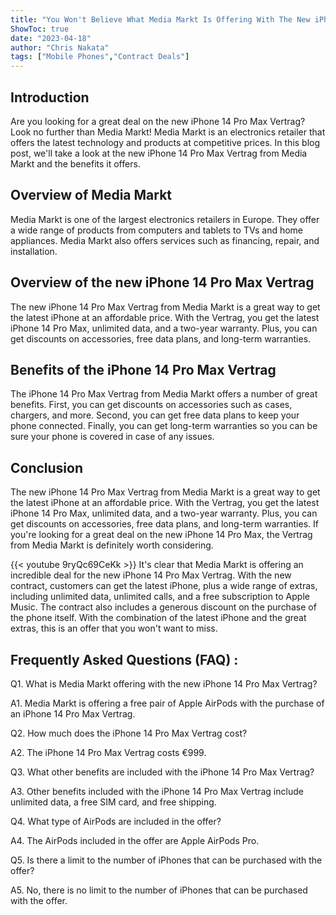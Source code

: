```yaml
---
title: "You Won't Believe What Media Markt Is Offering With The New iPhone 14 Pro Max Vertrag!"
ShowToc: true 
date: "2023-04-18"
author: "Chris Nakata" 
tags: ["Mobile Phones","Contract Deals"]
---
```

## Introduction 
Are you looking for a great deal on the new iPhone 14 Pro Max Vertrag? Look no further than Media Markt! Media Markt is an electronics retailer that offers the latest technology and products at competitive prices. In this blog post, we'll take a look at the new iPhone 14 Pro Max Vertrag from Media Markt and the benefits it offers. 

## Overview of Media Markt 
Media Markt is one of the largest electronics retailers in Europe. They offer a wide range of products from computers and tablets to TVs and home appliances. Media Markt also offers services such as financing, repair, and installation. 

## Overview of the new iPhone 14 Pro Max Vertrag 
The new iPhone 14 Pro Max Vertrag from Media Markt is a great way to get the latest iPhone at an affordable price. With the Vertrag, you get the latest iPhone 14 Pro Max, unlimited data, and a two-year warranty. Plus, you can get discounts on accessories, free data plans, and long-term warranties. 

## Benefits of the iPhone 14 Pro Max Vertrag 
The iPhone 14 Pro Max Vertrag from Media Markt offers a number of great benefits. First, you can get discounts on accessories such as cases, chargers, and more. Second, you can get free data plans to keep your phone connected. Finally, you can get long-term warranties so you can be sure your phone is covered in case of any issues. 

## Conclusion 
The new iPhone 14 Pro Max Vertrag from Media Markt is a great way to get the latest iPhone at an affordable price. With the Vertrag, you get the latest iPhone 14 Pro Max, unlimited data, and a two-year warranty. Plus, you can get discounts on accessories, free data plans, and long-term warranties. If you're looking for a great deal on the new iPhone 14 Pro Max, the Vertrag from Media Markt is definitely worth considering.

{{< youtube 9ryQc69CeKk >}} 
It's clear that Media Markt is offering an incredible deal for the new iPhone 14 Pro Max Vertrag. With the new contract, customers can get the latest iPhone, plus a wide range of extras, including unlimited data, unlimited calls, and a free subscription to Apple Music. The contract also includes a generous discount on the purchase of the phone itself. With the combination of the latest iPhone and the great extras, this is an offer that you won't want to miss.

## Frequently Asked Questions (FAQ) :
Q1. What is Media Markt offering with the new iPhone 14 Pro Max Vertrag?

A1. Media Markt is offering a free pair of Apple AirPods with the purchase of an iPhone 14 Pro Max Vertrag.

Q2. How much does the iPhone 14 Pro Max Vertrag cost?

A2. The iPhone 14 Pro Max Vertrag costs €999.

Q3. What other benefits are included with the iPhone 14 Pro Max Vertrag?

A3. Other benefits included with the iPhone 14 Pro Max Vertrag include unlimited data, a free SIM card, and free shipping.

Q4. What type of AirPods are included in the offer?

A4. The AirPods included in the offer are Apple AirPods Pro.

Q5. Is there a limit to the number of iPhones that can be purchased with the offer?

A5. No, there is no limit to the number of iPhones that can be purchased with the offer.


